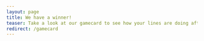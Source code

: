 ```yaml
---
layout: page
title: We have a winner!
teaser: Take a look at our gamecard to see how your lines are doing after our first draw.
redirect: /gamecard
---
```

